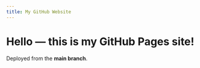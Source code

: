 ```yaml
---
title: My GitHub Website
---
```


# Hello — this is my GitHub Pages site!

Deployed from the **main branch**.
